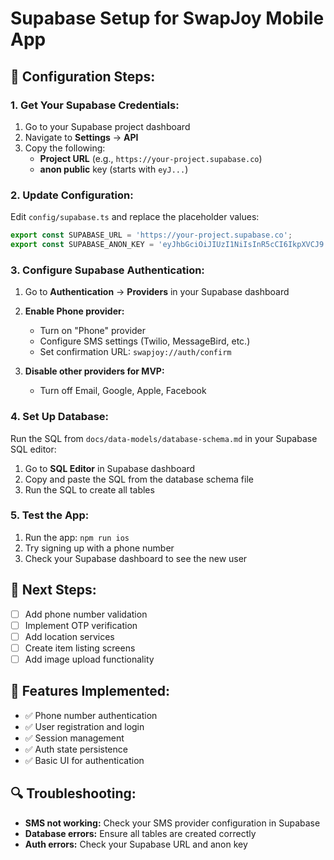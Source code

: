 # Supabase Setup for SwapJoy Mobile App

## 🔧 **Configuration Steps:**

### **1. Get Your Supabase Credentials:**

1. Go to your Supabase project dashboard
2. Navigate to **Settings** → **API**
3. Copy the following:
   - **Project URL** (e.g., `https://your-project.supabase.co`)
   - **anon public** key (starts with `eyJ...`)

### **2. Update Configuration:**

Edit `config/supabase.ts` and replace the placeholder values:

```typescript
export const SUPABASE_URL = 'https://your-project.supabase.co';
export const SUPABASE_ANON_KEY = 'eyJhbGciOiJIUzI1NiIsInR5cCI6IkpXVCJ9...';
```

### **3. Configure Supabase Authentication:**

1. Go to **Authentication** → **Providers** in your Supabase dashboard
2. **Enable Phone provider:**
   - Turn on "Phone" provider
   - Configure SMS settings (Twilio, MessageBird, etc.)
   - Set confirmation URL: `swapjoy://auth/confirm`

3. **Disable other providers for MVP:**
   - Turn off Email, Google, Apple, Facebook

### **4. Set Up Database:**

Run the SQL from `docs/data-models/database-schema.md` in your Supabase SQL editor:

1. Go to **SQL Editor** in Supabase dashboard
2. Copy and paste the SQL from the database schema file
3. Run the SQL to create all tables

### **5. Test the App:**

1. Run the app: `npm run ios`
2. Try signing up with a phone number
3. Check your Supabase dashboard to see the new user

## 🚀 **Next Steps:**

- [ ] Add phone number validation
- [ ] Implement OTP verification
- [ ] Add location services
- [ ] Create item listing screens
- [ ] Add image upload functionality

## 📱 **Features Implemented:**

- ✅ Phone number authentication
- ✅ User registration and login
- ✅ Session management
- ✅ Auth state persistence
- ✅ Basic UI for authentication

## 🔍 **Troubleshooting:**

- **SMS not working:** Check your SMS provider configuration in Supabase
- **Database errors:** Ensure all tables are created correctly
- **Auth errors:** Check your Supabase URL and anon key
